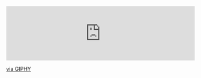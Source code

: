 <div style="width:100%;height:0;padding-bottom:29%;position:relative;"><iframe src="https://giphy.com/embed/Qo2dupDib32rkTY4hX" width="100%" height="100%" style="position:absolute" frameBorder="0" class="giphy-embed" allowFullScreen></iframe></div><p><a href="https://giphy.com/gifs/JUSTROCKET-justrocket-justrocketteam-justrocketcommunity-Qo2dupDib32rkTY4hX">via GIPHY</a></p>
